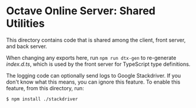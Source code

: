 Octave Online Server: Shared Utilities
======================================

This directory contains code that is shared among the client, front server, and back server.

When changing any exports here, run `npm run dtx-gen` to re-generate *index.d.ts*, which is used by the front server for TypeScript type definitions.

The logging code can optionally send logs to Google Stackdriver.  If you don't know what this means, you can ignore this feature.  To enable this feature, from this directory, run:

```bash
$ npm install ./stackdriver
```
